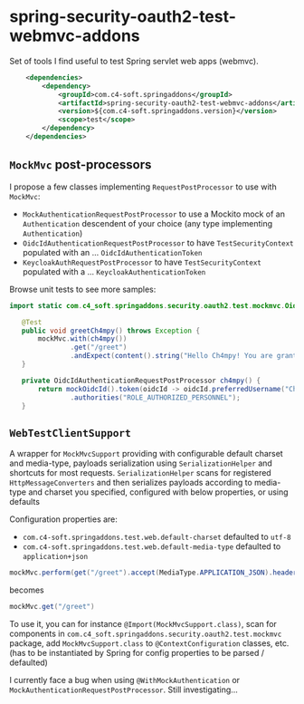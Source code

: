 # spring-security-oauth2-test-webmvc-addons

Set of tools I find useful to test Spring servlet web apps (webmvc).

``` xml
	<dependencies>
		<dependency>
			<groupId>com.c4-soft.springaddons</groupId>
			<artifactId>spring-security-oauth2-test-webmvc-addons</artifactId>
			<version>${com.c4-soft.springaddons.version}</version>
			<scope>test</scope>
		</dependency>
	</dependencies>
```

## `MockMvc` post-processors
I propose a few classes implementing `RequestPostProcessor` to use with `MockMvc`:
 * `MockAuthenticationRequestPostProcessor` to use a Mockito mock of an `Authentication` descendent of your choice (any type implementing `Authentication`)
 * `OidcIdAuthenticationRequestPostProcessor` to have `TestSecurityContext` populated with an ... `OidcIdAuthenticationToken`
 * `KeycloakAuthRequestPostProcessor` to have `TestSecurityContext` populated with a ... `KeycloakAuthenticationToken`

Browse unit tests to see more samples:
 ``` java
import static com.c4_soft.springaddons.security.oauth2.test.mockmvc.OidcIdAuthenticationRequestPostProcessor.mockOidcId;

	@Test
	public void greetCh4mpy() throws Exception {
		mockMvc.with(ch4mpy())
				.get("/greet")
				.andExpect(content().string("Hello Ch4mpy! You are granted with [ROLE_AUTHORIZED_PERSONNEL]."));
	}

	private OidcIdAuthenticationRequestPostProcessor ch4mpy() {
		return mockOidcId().token(oidcId -> oidcId.preferredUsername("Ch4mpy"))
				.authorities("ROLE_AUTHORIZED_PERSONNEL");
	}
 ```

 ## `WebTestClientSupport`
 A wrapper for `MockMvcSupport` providing with configurable default charset and media-type, payloads serialization using `SerializationHelper` and shortcuts for most requests.
 `SerializationHelper` scans for registered `HttpMessageConverters` and then serializes payloads according to media-type and charset you specified, configured with below properties, or using defaults

 Configuration properties are:
  * `com.c4-soft.springaddons.test.web.default-charset` defaulted to `utf-8`
  * `com.c4-soft.springaddons.test.web.default-media-type` defaulted to `application+json`

``` java
mockMvc.perform(get("/greet").accept(MediaType.APPLICATION_JSON).header("Accept-Encoding", "UTF-8"))
```
becomes
``` java
mockMvc.get("/greet")
```

To use it, you can for instance `@Import(MockMvcSupport.class)`, scan for components in `com.c4_soft.springaddons.security.oauth2.test.mockmvc` package, add `MockMvcSupport.class` to `@ContextConfiguration` classes, etc. (has to be instantiated by Spring for config properties to be parsed / defaulted)

I currently face a bug when using `@WithMockAuthentication` or `MockAuthenticationRequestPostProcessor`. Still investigating...